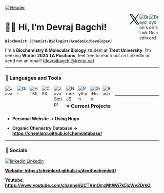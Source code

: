 [![Header](header3.gif "Header")](https://chemlord.github.io/devthechemistt/)

<a href="https://discord.com/users/255388221943447552">
  <img align="right" alt="Braydon's Discord" width="32px" src="https://raw.githubusercontent.com/braydonwang/braydonwang/main/discord.svg" />
</a>
<a href="https://www.linkedin.com/in/braydonwang/">
  <img align="right" alt="Braydon's LinkedIn" width="32px" src="https://raw.githubusercontent.com/braydonwang/braydonwang/main/linkedin.svg" />
</a>
<a href="mailto: b392wang@uwaterloo.ca">
  <img align="right" alt="Braydon's Email" width="32px" src="https://raw.githubusercontent.com/chemlord/chemlord/main/x.svg" />
</a>

👨‍🔬 Hi, I’m Devraj Bagchi!
===============	

**`Biochemist (Chemist/Biologist/Academic/Developer)`**

I'm a **Biochemistry & Molecular Biology** student at **Trent University**. I'm seeking **Winter 2024 TA Positions**, feel free to reach out on LinkedIn or send me an email! (devrajbagchi@trentu.ca)

---

### 🧰 Languages and Tools

<img align="left" alt="Java" width="30px" style="padding-right:10px;" src="https://cdn.jsdelivr.net/gh/devicons/devicon/icons/java/java-original.svg"/>
<img align="left" alt="Git" width="30px" style="padding-right:10px;" src="https://cdn.jsdelivr.net/gh/devicons/devicon/icons/git/git-original.svg" />
<img align="left" alt="HTML" width="30px" style="padding-right:10px;" src="https://cdn.jsdelivr.net/gh/devicons/devicon/icons/html5/html5-plain.svg" />
<img align="left" alt="CSS" width="30px" style="padding-right:10px;" src="https://cdn.jsdelivr.net/gh/devicons/devicon/icons/css3/css3-plain.svg" />
<img align="left" alt="JavaScript" width="30px" style="padding-right:10px;" src="https://cdn.jsdelivr.net/gh/devicons/devicon/icons/javascript/javascript-plain.svg" />
<img align="left" alt="NodeJS" width="30px" style="padding-right:10px;" src="https://cdn.jsdelivr.net/gh/devicons/devicon/icons/nodejs/nodejs-original.svg" />
<img align="left" alt="Python" width="30px" style="padding-right:10px;" src="https://cdn.jsdelivr.net/gh/devicons/devicon/icons/python/python-plain.svg" />
<img align="left" alt="GitHub" width="30px" style="padding-right:10px;" src="https://cdn.jsdelivr.net/gh/devicons/devicon/icons/github/github-original.svg" />
<img align="left" alt="Bash" width="30px" style="padding-right:10px;" src="https://cdn.jsdelivr.net/gh/devicons/devicon/icons/bash/bash-original.svg" />

<br />

---

### ⭐ Current Projects

- **Personal Website → Using Hugo**

- **Organic Chemistry Database → https://chemlord.github.io/chemdatabase/**

---

### 📱 Socials

<p>
  <a href="https://www.linkedin.com/in/devbagchi/" rel="nofollow noreferrer">
    <img src="https://i.stack.imgur.com/gVE0j.png" alt="linkedin"> LinkedIn
    
**Website: https://chemlord.github.io/devthechemistt/**

**Youtube: https://www.youtube.com/channel/UCTVmOmzMtWA7k5lcWv2DrkQ**

